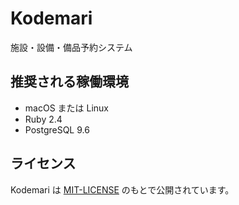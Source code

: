 # Kodemari

施設・設備・備品予約システム

## 推奨される稼働環境

* macOS または Linux
* Ruby 2.4
* PostgreSQL 9.6

## ライセンス

Kodemari は [MIT-LICENSE](MIT-LICENSE) のもとで公開されています。
